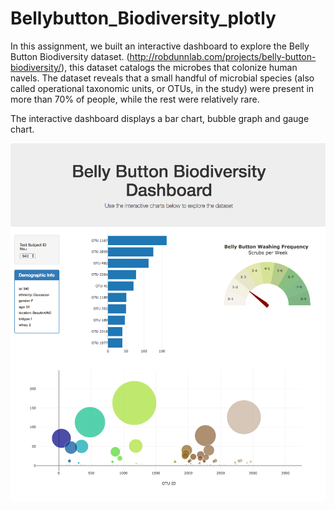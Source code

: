 # Bellybutton_Biodiversity_plotly

In this assignment, we built an interactive dashboard to explore the Belly Button Biodiversity dataset.
(http://robdunnlab.com/projects/belly-button-biodiversity/), this dataset catalogs the microbes that colonize human navels.
The dataset reveals that a small handful of microbial species (also called operational taxonomic units, or OTUs, in the study)
were present in more than 70% of people, while the rest were relatively rare.

The interactive dashboard displays a bar chart, bubble graph and gauge chart.

![Image_BellyB](https://github.com/Sbagni/Bellybutton_Biodiversity_plotly/blob/master/img/hw02.png)
